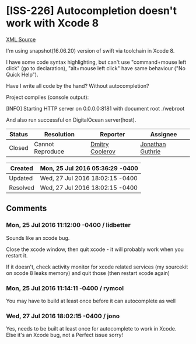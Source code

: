 # [ISS-226] Autocompletion doesn't work with Xcode 8

[XML Source](../xml/ISS-226.xml)
<p><p>I'm using snapshot(16.06.20) version of swift via toolchain in Xcode 8.</p>

<p>I have some code syntax highlighting, but can't use "command+mouse left click" (go to declaration), "alt+mouse left click" have same behaviour ("No Quick Help").</p>

<p>Have I write all code by the hand? Without autocompletion?</p>

<p>Project compiles (console output):</p>

<p>    <span class="error">&#91;INFO&#93;</span> Starting HTTP server on 0.0.0.0:8181 with document root ./webroot</p>

<p>And also run successful on DigitalOcean server(host).</p></p>





Status|Resolution|Reporter|Assignee
------|----------|--------|--------
Closed|Cannot Reproduce|[Dmitry Coolerov](cooler333)|[Jonathan Guthrie]($jono)





Created|Mon, 25 Jul 2016 05:36:29 -0400
-------|--------------
Updated|Wed, 27 Jul 2016 18:02:15 -0400
Resolved|Wed, 27 Jul 2016 18:02:15 -0400


## Comments




### Mon, 25 Jul 2016 11:12:00 -0400 / lidbetter 

<p><p>Sounds like an xcode bug.</p>

<p>Close the xcode window, then quit xcode - it will probably work when you restart it.</p>

<p>If it doesn't, check activity monitor for xcode related services (my sourcekit on xcode 8 leaks memory) and quit those (then restart xcode again)</p></p>


### Mon, 25 Jul 2016 11:14:11 -0400 / rymcol 

<p><p>You may have to build at least once before it can autocomplete as well</p></p>


### Wed, 27 Jul 2016 18:02:15 -0400 / jono 

<p><p>Yes, needs to be built at least once for autocomplete to work in Xcode.<br/>
Else it's an Xcode bug, not a Perfect issue sorry!</p></p>


